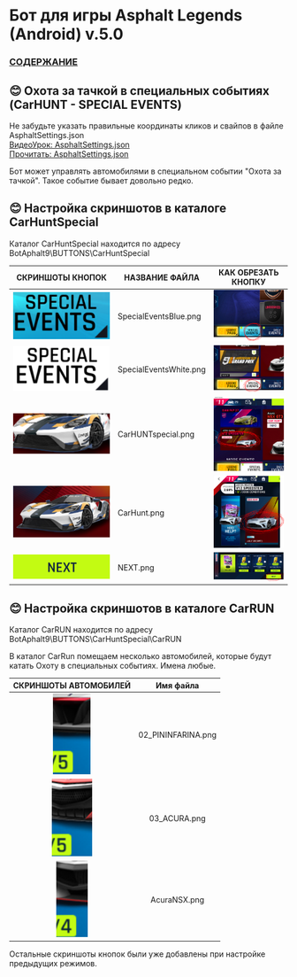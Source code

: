 # __Бот для игры Asphalt Legends (Android) v.5.0__

### [СОДЕРЖАНИЕ](https://github.com/AUTOPILOTyoutube/bot-asphalt-legends-android/blob/main/README.md)  

## 😊 Охота за тачкой в специальных событиях (CarHUNT - SPECIAL EVENTS)

Не забудьте указать правильные координаты кликов и свайпов в файле AsphaltSettings.json  
[ВидеоУрок: AsphaltSettings.json](https://youtu.be/ooLLJdu3mHs)  
[Прочитать: AsphaltSettings.json ](https://github.com/AUTOPILOTyoutube/bot-asphalt-legends-android/blob/main/files/rus/09_AsphaltSettings_json.md)  

Бот может управлять автомобилями в специальном событии "Охота за тачкой". Такое событие бывает довольно редко.

## 😊 Настройка скриншотов в каталоге CarHuntSpecial  
Каталог CarHuntSpecial находится по адресу BotAphalt9\BUTTONS\CarHuntSpecial  

| СКРИНШОТЫ КНОПОК | НАЗВАНИЕ ФАЙЛА | КАК ОБРЕЗАТЬ КНОПКУ |
|:---:|---|:---:|
|![Иллюстрация к проекту](https://github.com/autopilotyoutube/bot-asphalt-legends-android/raw/main/files/rus/BotAphalt9/BUTTONS/CarHuntSpecial/SpecialEventsBlue.png)| SpecialEventsBlue.png | ![Как обрезать](https://github.com/autopilotyoutube/bot-asphalt-legends-android/raw/main/files/pictures/13_car_hunt_special_events/SpecialEventsBlue.png) |
|![Иллюстрация к проекту](https://github.com/autopilotyoutube/bot-asphalt-legends-android/raw/main/files/rus/BotAphalt9/BUTTONS/CarHuntSpecial/SpecialEventsWhite.png)| SpecialEventsWhite.png | ![Как обрезать](https://github.com/autopilotyoutube/bot-asphalt-legends-android/raw/main/files/pictures/13_car_hunt_special_events/SpecialEventsWhite.png) |
|![Иллюстрация к проекту](https://github.com/autopilotyoutube/bot-asphalt-legends-android/raw/main/files/rus/BotAphalt9/BUTTONS/CarHuntSpecial/CarHUNTspecial.png)| CarHUNTspecial.png | ![Как обрезать](https://github.com/autopilotyoutube/bot-asphalt-legends-android/raw/main/files/pictures/13_car_hunt_special_events/CarHuntSpecial.png) |
|![Иллюстрация к проекту](https://github.com/autopilotyoutube/bot-asphalt-legends-android/raw/main/files/rus/BotAphalt9/BUTTONS/CarHuntSpecial/CarHunt.png)| CarHunt.png | ![Как обрезать](https://github.com/autopilotyoutube/bot-asphalt-legends-android/raw/main/files/pictures/13_car_hunt_special_events/CarHunt.png) |
|![Иллюстрация к проекту](https://github.com/autopilotyoutube/bot-asphalt-legends-android/raw/main/files/rus/BotAphalt9/BUTTONS/CarHuntSpecial/NEXT.png)| NEXT.png | ![Как обрезать](https://github.com/autopilotyoutube/bot-asphalt-legends-android/raw/main/files/pictures/13_car_hunt_special_events/Next.png) |


## 😊 Настройка скриншотов в каталоге CarRUN
Каталог CarRUN находится по адресу BotAphalt9\BUTTONS\CarHuntSpecial\CarRUN

В каталог CarRun помещаем несколько автомобилей, которые будут катать Охоту в специальных событиях. Имена любые.

| СКРИНШОТЫ АВТОМОБИЛЕЙ | Имя файла |
|:---:|:---:|
|![Иллюстрация к проекту](https://github.com/autopilotyoutube/bot-asphalt-legends-android/raw/main/files/rus/BotAphalt9/BUTTONS/CarHuntSpecial/CarRUN/02_PININFARINA.png)| 02_PININFARINA.png |
|![Иллюстрация к проекту](https://github.com/autopilotyoutube/bot-asphalt-legends-android/raw/main/files/rus/BotAphalt9/BUTTONS/CarHuntSpecial/CarRUN/03_ACURA.png)| 03_ACURA.png |
|![Иллюстрация к проекту](https://github.com/autopilotyoutube/bot-asphalt-legends-android/raw/main/files/rus/BotAphalt9/BUTTONS/CarHuntSpecial/CarRUN/AcuraNSX.png)| AcuraNSX.png |

Остальные скриншоты кнопок были уже добавлены при настройке предыдущих режимов.
